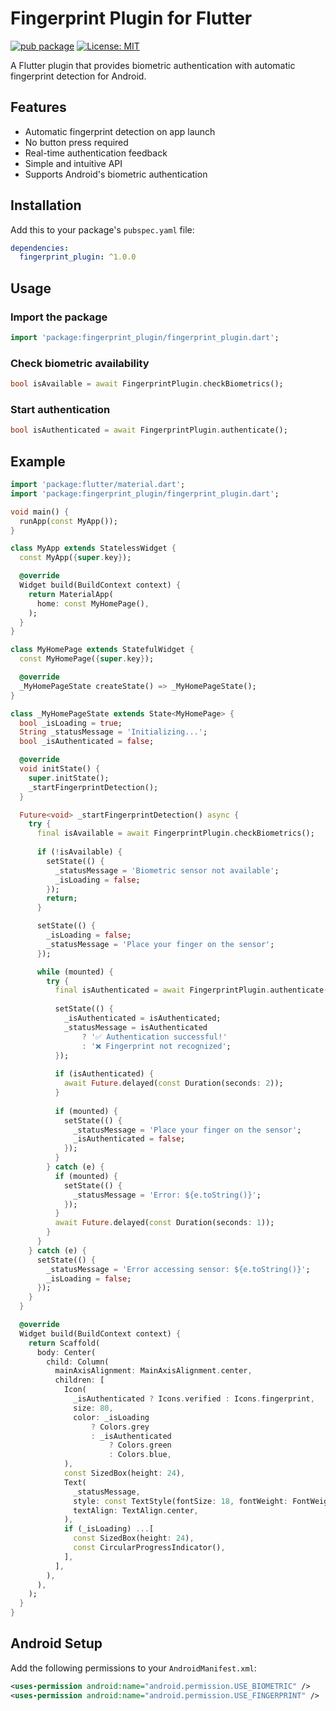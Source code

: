 # Fingerprint Plugin for Flutter

[![pub package](https://img.shields.io/pub/v/fingerprint_plugin.svg)](https://pub.dev/packages/fingerprint_plugin)
[![License: MIT](https://img.shields.io/badge/license-MIT-purple.svg)](https://opensource.org/licenses/MIT)

A Flutter plugin that provides biometric authentication with automatic fingerprint detection for Android.

## Features

- Automatic fingerprint detection on app launch
- No button press required
- Real-time authentication feedback
- Simple and intuitive API
- Supports Android's biometric authentication

## Installation

Add this to your package's `pubspec.yaml` file:

```yaml
dependencies:
  fingerprint_plugin: ^1.0.0
```

## Usage

### Import the package

```dart
import 'package:fingerprint_plugin/fingerprint_plugin.dart';
```

### Check biometric availability

```dart
bool isAvailable = await FingerprintPlugin.checkBiometrics();
```

### Start authentication

```dart
bool isAuthenticated = await FingerprintPlugin.authenticate();
```

## Example

```dart
import 'package:flutter/material.dart';
import 'package:fingerprint_plugin/fingerprint_plugin.dart';

void main() {
  runApp(const MyApp());
}

class MyApp extends StatelessWidget {
  const MyApp({super.key});

  @override
  Widget build(BuildContext context) {
    return MaterialApp(
      home: const MyHomePage(),
    );
  }
}

class MyHomePage extends StatefulWidget {
  const MyHomePage({super.key});

  @override
  _MyHomePageState createState() => _MyHomePageState();
}

class _MyHomePageState extends State<MyHomePage> {
  bool _isLoading = true;
  String _statusMessage = 'Initializing...';
  bool _isAuthenticated = false;

  @override
  void initState() {
    super.initState();
    _startFingerprintDetection();
  }

  Future<void> _startFingerprintDetection() async {
    try {
      final isAvailable = await FingerprintPlugin.checkBiometrics();
      
      if (!isAvailable) {
        setState(() {
          _statusMessage = 'Biometric sensor not available';
          _isLoading = false;
        });
        return;
      }

      setState(() {
        _isLoading = false;
        _statusMessage = 'Place your finger on the sensor';
      });

      while (mounted) {
        try {
          final isAuthenticated = await FingerprintPlugin.authenticate();
          
          setState(() {
            _isAuthenticated = isAuthenticated;
            _statusMessage = isAuthenticated 
                ? '✅ Authentication successful!' 
                : '❌ Fingerprint not recognized';
          });
          
          if (isAuthenticated) {
            await Future.delayed(const Duration(seconds: 2));
          }
          
          if (mounted) {
            setState(() {
              _statusMessage = 'Place your finger on the sensor';
              _isAuthenticated = false;
            });
          }
        } catch (e) {
          if (mounted) {
            setState(() {
              _statusMessage = 'Error: ${e.toString()}';
            });
          }
          await Future.delayed(const Duration(seconds: 1));
        }
      }
    } catch (e) {
      setState(() {
        _statusMessage = 'Error accessing sensor: ${e.toString()}';
        _isLoading = false;
      });
    }
  }

  @override
  Widget build(BuildContext context) {
    return Scaffold(
      body: Center(
        child: Column(
          mainAxisAlignment: MainAxisAlignment.center,
          children: [
            Icon(
              _isAuthenticated ? Icons.verified : Icons.fingerprint,
              size: 80,
              color: _isLoading 
                  ? Colors.grey
                  : _isAuthenticated 
                      ? Colors.green
                      : Colors.blue,
            ),
            const SizedBox(height: 24),
            Text(
              _statusMessage,
              style: const TextStyle(fontSize: 18, fontWeight: FontWeight.bold),
              textAlign: TextAlign.center,
            ),
            if (_isLoading) ...[
              const SizedBox(height: 24),
              const CircularProgressIndicator(),
            ],
          ],
        ),
      ),
    );
  }
}
```

## Android Setup

Add the following permissions to your `AndroidManifest.xml`:

```xml
<uses-permission android:name="android.permission.USE_BIOMETRIC" />
<uses-permission android:name="android.permission.USE_FINGERPRINT" />
```
